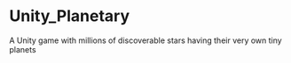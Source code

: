 # Unity_Planetary
A Unity game with millions of discoverable stars having their very own tiny planets
